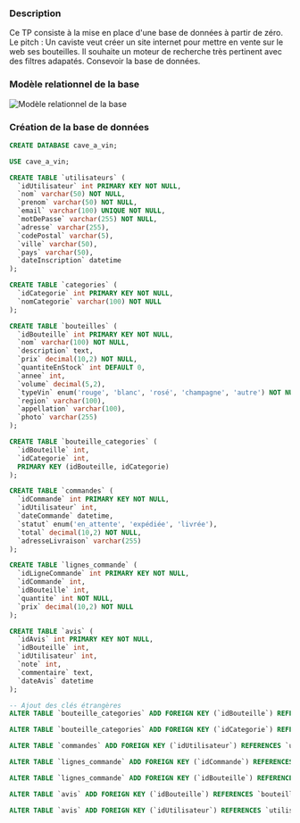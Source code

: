 ### Description

Ce TP consiste à la mise en place d'une base de données à partir de zéro. Le pitch :
Un caviste veut créer un site internet pour mettre en vente sur le web ses bouteilles.
Il souhaite un moteur de recherche très pertinent avec des filtres adapatés.
Consevoir la base de données.

### Modèle relationnel de la base

![Modèle relationnel de la base](/TP12_Vin/ModèleBdd.png)

### Création de la base de données

```sql
CREATE DATABASE cave_a_vin;

USE cave_a_vin;

CREATE TABLE `utilisateurs` (
  `idUtilisateur` int PRIMARY KEY NOT NULL,
  `nom` varchar(50) NOT NULL,
  `prenom` varchar(50) NOT NULL,
  `email` varchar(100) UNIQUE NOT NULL,
  `motDePasse` varchar(255) NOT NULL,
  `adresse` varchar(255),
  `codePostal` varchar(5),
  `ville` varchar(50),
  `pays` varchar(50),
  `dateInscription` datetime
);

CREATE TABLE `categories` (
  `idCategorie` int PRIMARY KEY NOT NULL,
  `nomCategorie` varchar(100) NOT NULL
);

CREATE TABLE `bouteilles` (
  `idBouteille` int PRIMARY KEY NOT NULL,
  `nom` varchar(100) NOT NULL,
  `description` text,
  `prix` decimal(10,2) NOT NULL,
  `quantiteEnStock` int DEFAULT 0,
  `annee` int,
  `volume` decimal(5,2),
  `typeVin` enum('rouge', 'blanc', 'rosé', 'champagne', 'autre') NOT NULL,
  `region` varchar(100),
  `appellation` varchar(100),
  `photo` varchar(255)
);

CREATE TABLE `bouteille_categories` (
  `idBouteille` int,
  `idCategorie` int,
  PRIMARY KEY (idBouteille, idCategorie)
);

CREATE TABLE `commandes` (
  `idCommande` int PRIMARY KEY NOT NULL,
  `idUtilisateur` int,
  `dateCommande` datetime,
  `statut` enum('en_attente', 'expédiée', 'livrée'),
  `total` decimal(10,2) NOT NULL,
  `adresseLivraison` varchar(255)
);

CREATE TABLE `lignes_commande` (
  `idLigneCommande` int PRIMARY KEY NOT NULL,
  `idCommande` int,
  `idBouteille` int,
  `quantite` int NOT NULL,
  `prix` decimal(10,2) NOT NULL
);

CREATE TABLE `avis` (
  `idAvis` int PRIMARY KEY NOT NULL,
  `idBouteille` int,
  `idUtilisateur` int,
  `note` int,
  `commentaire` text,
  `dateAvis` datetime
);

-- Ajout des clés étrangères
ALTER TABLE `bouteille_categories` ADD FOREIGN KEY (`idBouteille`) REFERENCES `bouteilles` (`idBouteille`);

ALTER TABLE `bouteille_categories` ADD FOREIGN KEY (`idCategorie`) REFERENCES `categories` (`idCategorie`);

ALTER TABLE `commandes` ADD FOREIGN KEY (`idUtilisateur`) REFERENCES `utilisateurs` (`idUtilisateur`);

ALTER TABLE `lignes_commande` ADD FOREIGN KEY (`idCommande`) REFERENCES `commandes` (`idCommande`);

ALTER TABLE `lignes_commande` ADD FOREIGN KEY (`idBouteille`) REFERENCES `bouteilles` (`idBouteille`);

ALTER TABLE `avis` ADD FOREIGN KEY (`idBouteille`) REFERENCES `bouteilles` (`idBouteille`);

ALTER TABLE `avis` ADD FOREIGN KEY (`idUtilisateur`) REFERENCES `utilisateurs` (`idUtilisateur`);
```
